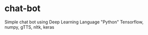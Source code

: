 # chat-bot
Simple chat bot using Deep Learning 
Language "Python"
Tensorflow, numpy, gTTS, nltk, keras
